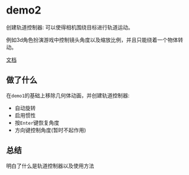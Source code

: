 # demo2

创建轨道控制器: 可以使得相机围绕目标进行轨道运动。

例如3d角色扮演游戏中控制镜头角度以及缩放比例，并且只能绕着一个物体转动。

[文档](https://threejs.org/docs/index.html?q=orbit#examples/zh/controls/OrbitControls.enableDamping)

## 做了什么

在`demo1`的基础上移除几何体动画，并创建轨道控制器:
- 自动旋转
- 启用惯性
- 按`Enter`键恢复角度
- 方向键控制角度(暂时不起作用)

## 总结

明白了什么是轨道控制器以及使用方法